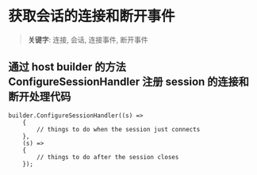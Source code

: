 # 获取会话的连接和断开事件

> __关键字__: 连接, 会话, 连接事件, 断开事件

## 通过 host builder 的方法 ConfigureSessionHandler 注册 session 的连接和断开处理代码

    builder.ConfigureSessionHandler((s) =>
        {
            // things to do when the session just connects
        },
        (s) =>
        {
            // things to do after the session closes
        });